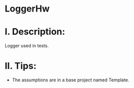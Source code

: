 # LoggerHw

# I. Description:
Logger used in tests.

# II. Tips:
- The assumptions are in a base project named Template.